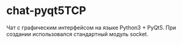 # chat-pyqt5TCP
Чат с графическим интерфейсом на языке Python3 + PyQt5.
При создании использовался стандартный модуль socket.

